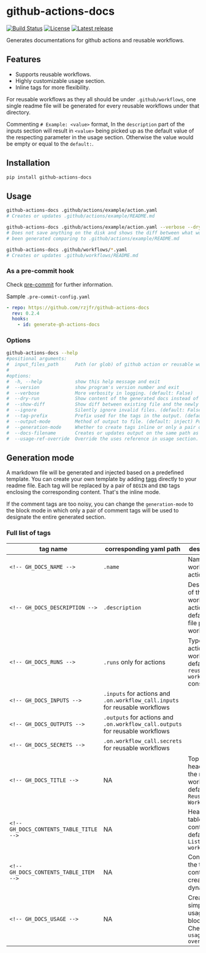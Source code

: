 # github-actions-docs

[![Build Status](https://github.com/rzjfr/github-actions-docs/workflows/build/badge.svg)](https://github.com/rzjfr/github-actions-docs/actions) [![License](https://img.shields.io/github/license/rzjfr/github-actions-docs)](https://github.com/rzjfr/github-actions-docs/blob/master/LICENSE) [![Latest release](https://img.shields.io/github/v/release/rzjfr/github-actions-docs)](https://github.com/rzjfr/github-actions-docs/releases)

Generates documentations for github actions and reusable workflows.

## Features

- Supports reusable workflows.
- Highly customizable usage section.
- Inline tags for more flexibility.

For reusable workflows as they all should be under `.github/workflows`, one single
readme file will be generated for every reusable workflows under that directory.

Commenting `# Example: <value>` format, In the `description` part of the inputs
section will result in `<value>` being picked up as the default value of the
respecting parameter in the usage section. Otherwise the value would be empty
or equal to the `default:`.

## Installation

```bash
pip install github-actions-docs
```

## Usage

```bash
github-actions-docs .github/actions/example/action.yaml
# Creates or updates .github/actions/example/README.md

github-actions-docs .github/actions/example/action.yaml --verbose --dry-run --show-diff
# Does not save anything on the disk and shows the diff between what would have
# been generated comparing to .github/actions/example/README.md

github-actions-docs .github/workflows/*.yaml
# Creates or updates .github/workflows/README.md
```

### As a pre-commit hook

Check [pre-commit](https://github.com/pre-commit/pre-commit) for further information.

Sample `.pre-commit-config.yaml`

```yaml
- repo: https://github.com/rzjfr/github-actions-docs
  rev: 0.2.4
  hooks:
    - id: generate-gh-actions-docs
```

### Options

```bash
github-actions-docs --help
#positional arguments:
#  input_files_path      Path (or glob) of github action or reusable workflow file(s).
#
#options:
#  -h, --help            show this help message and exit
#  --version             show program's version number and exit
#  --verbose             More verbosity in logging. (default: False)
#  --dry-run             Show content of the generated docs instead of writing it. (default: False)
#  --show-diff           Show diff between existing file and the newly generated one. (default: False)
#  --ignore              Silently ignore invalid files. (default: False)
#  --tag-prefix          Prefix used for the tags in the output. (default: GH_DOCS)
#  --output-mode         Method of output to file. (default: inject) Possible values: [replace, inject]
#  --generation-mode     Whether to create tags inline or only a pair of tags. (default: inline) Possible values: [inline, block]
#  --docs-filename       Creates or updates output on the same path as the input. (default: README.md)
#  --usage-ref-override  Override the uses reference in usage section. By default latest tag or current branch name will be used.
```

## Generation mode

A markdown file will be generated and injected based on a predefined template. You
can create your own template by adding [tags](#full-list-of-tags) directly to your
readme file. Each tag will be replaced by a pair of `BEGIN` and `END` tags enclosing
the corresponding content. That's the inline mode.

If the comment tags are too noisy, you can change the `generation-mode` to the block
mode in which only a pair of comment tags will be used to designate the entire
generated section.

### Full list of tags

| tag name                                | corresponding yaml path                                                       | description                                                                   | type               |
| --------------------------------------- | ----------------------------------------------------------------------------- | ----------------------------------------------------------------------------- | ------------------ |
| `<!-- GH_DOCS_NAME -->`                 | `.name`                                                                       | Name of the workflow or action                                                | both               |
| `<!-- GH_DOCS_DESCRIPTION -->`          | `.description`                                                                | Description of the workflow or action defaults to file path in workflows      | both               |
| `<!-- GH_DOCS_RUNS -->`                 | `.runs` only for actions                                                      | Type of the action, in workflows it defaults to `reusable workflow` constant  | both               |
| `<!-- GH_DOCS_INPUTS -->`               | `.inputs` for actions and `.on.workflow_call.inputs` for reusable workflows   |                                                                               | both               |
| `<!-- GH_DOCS_OUTPUTS -->`              | `.outputs` for actions and `.on.workflow_call.outputs` for reusable workflows |                                                                               | both               |
| `<!-- GH_DOCS_SECRETS -->`              | `.on.workflow_call.secrets` for reusable workflows                            |                                                                               | reusable workflows |
| `<!-- GH_DOCS_TITLE -->`                | NA                                                                            | Top level header for the reusable workflows, defaults to `Reusable Workflows` | reusable workflows |
| `<!-- GH_DOCS_CONTENTS_TABLE_TITLE -->` | NA                                                                            | Header of table of contents, defaults to `List of workflows`                  | reusable workflows |
| `<!-- GH_DOCS_CONTENTS_TABLE_ITEM -->`  | NA                                                                            | Content of the table of contents, created dynamically.                        | reusable workflows |
| `<!-- GH_DOCS_USAGE -->`                | NA                                                                            | Creates simple usage block. Check `--usage-ref-override`                      | both               |

